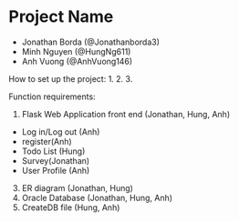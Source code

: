 # Project Name
- Jonathan Borda (@Jonathanborda3)
- Minh Nguyen (@HungNg611)
- Anh Vuong (@AnhVuong146)

How to set up the project:
1.
2.
3.



Function requirements:

1. Flask Web Application front end (Jonathan, Hung, Anh)
  - Log in/Log out (Anh)
  - register(Anh)
  - Todo List (Hung)
  - Survey(Jonathan)
  - User Profile (Anh)
3. ER diagram (Jonathan, Hung)
4. Oracle Database (Jonathan, Hung, Anh)
5. CreateDB file (Hung, Anh)
